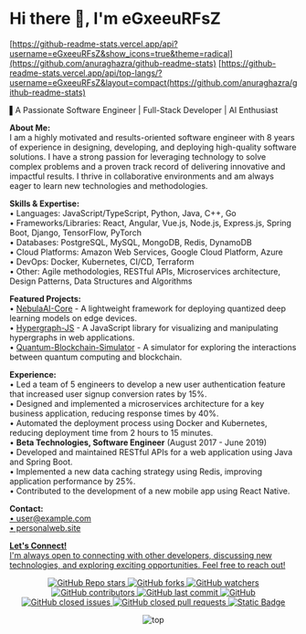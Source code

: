 # Hi there 👋, I'm **eGxeeuRFsZ**

[https://github-readme-stats.vercel.app/api?username=eGxeeuRFsZ&show_icons=true&theme=radical](https://github.com/anuraghazra/github-readme-stats)
[https://github-readme-stats.vercel.app/api/top-langs/?username=eGxeeuRFsZ&layout=compact(https://github.com/anuraghazra/github-readme-stats)

▌A Passionate Software Engineer | Full-Stack Developer | AI Enthusiast

**About Me:**<br>
I am a highly motivated and results-oriented software engineer with 8 years of experience in designing, developing, and deploying high-quality software solutions. I have a strong passion for leveraging technology to solve complex problems and a proven track record of delivering innovative and impactful results. I thrive in collaborative environments and am always eager to learn new technologies and methodologies.

**Skills & Expertise:** <br>
•  Languages: JavaScript/TypeScript, Python, Java, C++, Go<br>
•  Frameworks/Libraries: React, Angular, Vue.js, Node.js, Express.js, Spring Boot, Django, TensorFlow, PyTorch<br>
•  Databases: PostgreSQL, MySQL, MongoDB, Redis, DynamoDB <br>
•  Cloud Platforms: Amazon Web Services, Google Cloud Platform, Azure <br>
•  DevOps: Docker, Kubernetes, CI/CD, Terraform <br>
•  Other: Agile methodologies, RESTful APIs, Microservices architecture, Design Patterns, Data Structures and Algorithms<br>

**Featured Projects:**<br>
•  [NebulaAI-Core](https://github.com/eGxeeuRFsZ/NebulaAI-Core) - A lightweight framework for deploying quantized deep learning models on edge devices.<br>
•  [Hypergraph-JS](https://github.com/eGxeeuRFsZ/Hypergraph-JS) - A JavaScript library for visualizing and manipulating hypergraphs in web applications.<br>
•  [Quantum-Blockchain-Simulator](https://github.com/eGxeeuRFsZ/Quantum-Blockchain-Simulator) - A simulator for exploring the interactions between quantum computing and blockchain.<br>

**Experience:**<br>
•   Led a team of 5 engineers to develop a new user authentication feature that increased user signup conversion rates by 15%.<br>
•   Designed and implemented a microservices architecture for a key business application, reducing response times by 40%. <br>
•   Automated the deployment process using Docker and Kubernetes, reducing deployment time from 2 hours to 15 minutes.<br>
•   **Beta Technologies, Software Engineer** (August 2017 - June 2019)<br>
•   Developed and maintained RESTful APIs for a web application using Java and Spring Boot. <br>
•   Implemented a new data caching strategy using Redis, improving application performance by 25%. <br>
•   Contributed to the development of a new mobile app using React Native.<br>

**Contact:**<br>
<a href="user@example.com">•  user@example.com<br>
<a href="personalweb.site">•  personalweb.site<br>

**Let's Connect!**<br>
I'm always open to connecting with other developers, discussing new technologies, and exploring exciting opportunities. Feel free to reach out!

<p align="center">
  <img alt="GitHub Repo stars" src="https://img.shields.io/github/stars/rzashakeri/beautify-github-profile?style=flat-square">
  <img alt="GitHub forks" src="https://img.shields.io/github/forks/rzashakeri/beautify-github-profile?style=flat-square">
  <img alt="GitHub watchers" src="https://img.shields.io/github/watchers/rzashakeri/beautify-github-profile?style=flat-square">
  <img alt="GitHub contributors" src="https://img.shields.io/github/contributors/rzashakeri/beautify-github-profile?color=blue&style=flat-square">
  <img alt="GitHub last commit" src="https://img.shields.io/github/last-commit/rzashakeri/beautify-github-profile?color=blue&style=flat-square">
  <img alt="GitHub" src="https://img.shields.io/github/license/rzashakeri/beautify-github-profile?color=blue&style=flat-square">
  <img alt="GitHub closed issues" src="https://img.shields.io/github/issues-closed/rzashakeri/beautify-github-profile?color=blue&style=flat-square">
  <img alt="GitHub closed pull requests" src="https://img.shields.io/github/issues-pr-closed/rzashakeri/beautify-github-profile?color=blue&style=flat-square">
<a href="readme-fa.md"><img alt="Static Badge" src="https://img.shields.io/badge/translation-farsi-blue?style=flat-square"></a>
</p>
<p align="center">
  <img src="https://github-readme-stats.vercel.app/api/top-langs/?username=rzashakeri&layout=pie&size_weight=1" alt=top langs>
</p>
